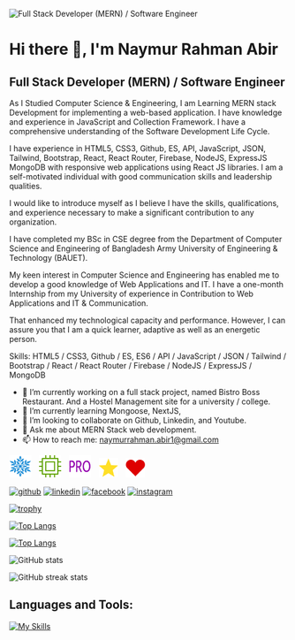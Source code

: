 ![Full Stack Developer (MERN) / Software Engineer](https://i.ibb.co/CPV3NzZ/Blue-Black-Futuristic-Technology-Facebook-Cover-1.png)
# Hi there 👋, I'm Naymur Rahman Abir
## Full Stack Developer (MERN) / Software Engineer


As I Studied Computer Science & Engineering, I am Learning MERN stack Development for implementing a web-based application. I have knowledge and experience in JavaScript and Collection Framework. I have a comprehensive understanding of the Software Development Life Cycle. 

I have experience in HTML5, CSS3, Github, ES, API, JavaScript, JSON, Tailwind, Bootstrap, React, React Router, Firebase, NodeJS, ExpressJS MongoDB with responsive web applications using React JS libraries. 
I am a self-motivated individual with good communication skills and leadership qualities.

I would like to introduce myself as I believe I have the skills, qualifications, and experience necessary to make a significant contribution to any organization.

I have completed my BSc in CSE degree from the Department of Computer Science and Engineering of Bangladesh Army University of Engineering & Technology (BAUET). 

My keen interest in Computer Science and Engineering has enabled me to develop a good knowledge of Web Applications and IT. I have a one-month Internship from my University of experience in Contribution to Web Applications and IT & Communication. 

That enhanced my technological capacity and performance. However, I can assure you that I am a quick learner, adaptive as well as an energetic person.

Skills: HTML5 / CSS3, Github / ES, ES6 / API / JavaScript / JSON / Tailwind / Bootstrap / React / React Router / Firebase /  NodeJS / ExpressJS / MongoDB

- 🔭 I’m currently working on a full stack project, named Bistro Boss Restaurant. And a Hostel Management site for a university / college. 
- 🌱 I’m currently learning Mongoose, NextJS,  
- 👯 I’m looking to collaborate on Github, Linkedin, and Youtube. 
- 💬 Ask me about MERN Stack web development. 
- 📫 How to reach me: naymurrahman.abir1@gmail.com

<a href='https://archiveprogram.github.com/'><img src='https://raw.githubusercontent.com/acervenky/animated-github-badges/master/assets/acbadge.gif' width='40' height='40'></a> <a href='https://docs.github.com/en/developers'><img src='https://raw.githubusercontent.com/acervenky/animated-github-badges/master/assets/devbadge.gif' width='40' height='40'></a> <a href='https://github.com/pricing'><img src='https://raw.githubusercontent.com/acervenky/animated-github-badges/master/assets/pro.gif' width='40' height='40'></a> <a href='https://stars.github.com/'><img src='https://raw.githubusercontent.com/acervenky/animated-github-badges/master/assets/starbadge.gif' width='35' height='35'></a> <a href='https://docs.github.com/en/github/supporting-the-open-source-community-with-github-sponsors'><img src='https://raw.githubusercontent.com/acervenky/animated-github-badges/master/assets/sponsorbadge.gif' width='35' height='35'></a> 


[<img src='https://cdn.jsdelivr.net/npm/simple-icons@3.0.1/icons/github.svg' alt='github' height='40'>](https://github.com/naymurabir)  [<img src='https://cdn.jsdelivr.net/npm/simple-icons@3.0.1/icons/linkedin.svg' alt='linkedin' height='40'>](https://www.linkedin.com/in/https://www.linkedin.com/in/naymur-rahman-abir-4437551b6//)  [<img src='https://cdn.jsdelivr.net/npm/simple-icons@3.0.1/icons/facebook.svg' alt='facebook' height='40'>](https://www.facebook.com/https://www.facebook.com/naymur.abir/)  [<img src='https://cdn.jsdelivr.net/npm/simple-icons@3.0.1/icons/instagram.svg' alt='instagram' height='40'>](https://www.instagram.com/https://www.instagram.com/naymurabir//)  

[![trophy](https://github-profile-trophy.vercel.app/?username=naymurabir)](https://github.com/ryo-ma/github-profile-trophy)

[![Top Langs](https://github-readme-stats.vercel.app/api/top-langs/?username=naymurabir)](https://github.com/naymurabir/github-readme-stats)

[![Top Langs](https://github-readme-stats.vercel.app/api/top-langs/?username=naymurabir&layout=pie)](https://github.com/naymurabir/github-readme-stats)

![GitHub stats](https://github-readme-stats.vercel.app/api?username=naymurabir&show_icons=true&count_private=true)  

![GitHub streak stats](https://streak-stats.demolab.com/?user=naymurabir)  

## Languages and Tools: 
[![My Skills](https://skillicons.dev/icons?i=html,css,github,js,c,dotnet,express,figma,linkedin,nodejs,mongodb,nextjs,nodejs,react,stackoverflow,tailwind,bootstrap,twitter,vercel,vite)](https://skillicons.dev)


